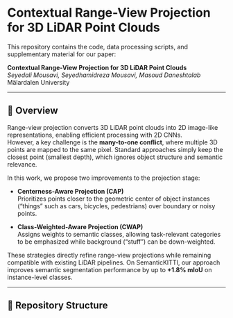 # Contextual Range-View Projection for 3D LiDAR Point Clouds

This repository contains the code, data processing scripts, and supplementary material for our paper:

**Contextual Range-View Projection for 3D LiDAR Point Clouds**  
*Seyedali Mousavi, Seyedhamidreza Mousavi, Masoud Daneshtalab*  
Mälardalen University

---

## 📖 Overview
Range-view projection converts 3D LiDAR point clouds into 2D image-like representations, enabling efficient processing with 2D CNNs.  
However, a key challenge is the **many-to-one conflict**, where multiple 3D points are mapped to the same pixel. Standard approaches simply keep the closest point (smallest depth), which ignores object structure and semantic relevance.

In this work, we propose two improvements to the projection stage:

- **Centerness-Aware Projection (CAP)**  
  Prioritizes points closer to the geometric center of object instances (“things” such as cars, bicycles, pedestrians) over boundary or noisy points.  

- **Class-Weighted-Aware Projection (CWAP)**  
  Assigns weights to semantic classes, allowing task-relevant categories to be emphasized while background (“stuff”) can be down-weighted.  

These strategies directly refine range-view projections while remaining compatible with existing LiDAR pipelines. On SemanticKITTI, our approach improves semantic segmentation performance by up to **+1.8% mIoU** on instance-level classes.

---

## 📂 Repository Structure

